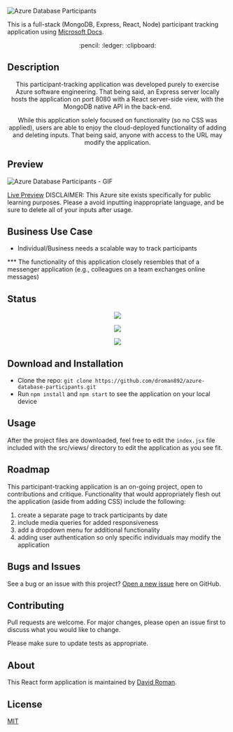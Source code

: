 ![Azure Database Participants](https://user-images.githubusercontent.com/25372739/134193682-7c3e2d77-dd37-414e-83c0-ea2c09029e1f.png)

This is a full-stack (MongoDB, Express, React, Node) participant tracking application using [Microsoft Docs](https://docs.microsoft.com/en-us/azure/developer/javascript/tutorial/deploy-nodejs-mongodb-app-service-from-visual-studio-code).

<p align="center"> :pencil: :ledger: :clipboard: </p>

## Description

<p align="center"> This participant-tracking application was developed purely to exercise Azure software engineering.  That being said, an Express server locally hosts the application on port 8080 with a React server-side view, with the MongoDB native API in the back-end.</p>

<p align="center"> While this application solely focused on functionality (so no CSS was applied), users are able to enjoy the cloud-deployed functionality of adding and deleting inputs.  That being said, anyone with access to the URL may modify the application.</p>

## Preview

![Azure Database Participants - GIF](https://user-images.githubusercontent.com/25372739/134195803-ed427cb6-35dd-4748-985a-496811779639.gif)

[Live Preview](https://mongodb-participants.azurewebsites.net/)
DISCLAIMER: This Azure site exists specifically for public learning purposes.  Please a avoid inputting inappropriate language, and be sure to delete all of your inputs after usage.   

## Business Use Case

- Individual/Business needs a scalable way to track participants

*** The functionality of this application closely resembles that of a messenger application (e.g., colleagues on a team exchanges online messages)

## Status

<p align="center"> <img src="https://img.shields.io/tokei/lines/github/droman892/azure-database-participants" /> </p>

<p align="center"> <img src="https://img.shields.io/github/languages/count/droman892/azure-database-participants" /> </p>

<p align="center"> <img src="https://img.shields.io/github/repo-size/droman892/azure-database-participants" /> </p>

## Download and Installation

- Clone the repo: `git clone https://github.com/droman892/azure-database-participants.git` 
- Run `npm install` and `npm start` to see the application on your local device
## Usage

After the project files are downloaded, feel free to edit the `index.jsx` file included with the src/views/ directory to edit the application as you see fit.

## Roadmap

This participant-tracking application is an on-going project, open to contributions and critique.  Functionality that would appropriately flesh out the application (aside from adding CSS) include the following:
1) create a separate page to track participants by date
2) include media queries for added responsiveness
3) add a dropdown menu for additional functionality
4) adding user authentication so only specific individuals may modify the application

## Bugs and Issues

See a bug or an issue with this project? [Open a new issue](https://github.com/droman892/azure-database-participants/issues) here on GitHub.

## Contributing
Pull requests are welcome. For major changes, please open an issue first to discuss what you would like to change.

Please make sure to update tests as appropriate.

## About

This React form application is maintained by [David Roman](https://www.linkedin.com/in/david-roman-front-end-engineer/).

## License

[MIT](https://choosealicense.com/licenses/mit/)